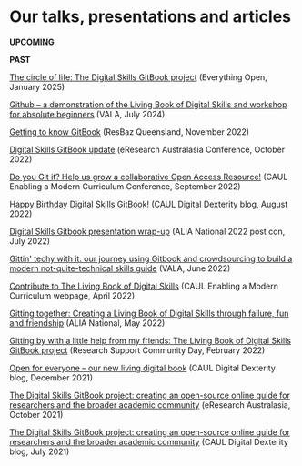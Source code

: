 # Our talks, presentations and articles


**UPCOMING** 


**PAST**

[The circle of life: The Digital Skills GitBook project](https://2025.everythingopen.au/schedule/presentation/103/) (Everything Open, January 2025)

[Github – a demonstration of the Living Book of Digital Skills and workshop for absolute beginners](https://www.vala.org.au/vala2024-proceedings/vala2024-workshop-2-king/) (VALA, July 2024)

[Getting to know GitBook](https://resbaz.github.io/resbaz2022qld/schedule/#session-1035) (ResBaz Queensland, November 2022)

[Digital Skills GitBook update](https://conference.eresearch.edu.au/) (eResearch Australasia Conference, October 2022)

[Do you Git it? Help us grow a collaborative Open Access Resource!](https://caul.eventsair.com/emc2022/full-program) (CAUL Enabling a Modern Curriculum Conference, September 2022)

[Happy Birthday Digital Skills GitBook!](https://digitaldexterity.edublogs.org/2022/08/01/happy-birthday-digital-skills-gitbook/) (CAUL Digital Dexterity blog, August 2022)

[Digital Skills Gitbook presentation wrap-up](https://www.eventbrite.com.au/e/alia-national-2022-post-con-tickets-328717170907?fbclid=IwAR2OSOiCDru07LHVR7IAw1c_w-cZLQXYyirQyuB4MPd3JXYuTxMEH4dFJ2E) (ALIA National 2022 post con, July 2022)

[Gittin' techy with it: our journey using Gitbook and crowdsourcing to build a modern not-quite-technical skills guide](https://www.vala.org.au/vala2022-proceedings/vala2022-onsite-session-21-king/#) (VALA, June 2022) 

[Contribute to The Living Book of Digital Skills](http://moderncurriculum.caul.edu.au/2022/04/22/contribute-to-the-living-book-of-digital-skills/) (CAUL Enabling a Modern Curriculum webpage, April 2022)

[Gitting together: Creating a Living Book of Digital Skills through failure, fun and friendship](https://www.alia.org.au/Conference/Abstracts/Concurrent-Sessions/Gitting-together.aspx) (ALIA National, May 2022)

[Gitting by with a little help from my friends: The Living Book of Digital Skills GitBook project](https://youtu.be/znO1WMyf_RU) (Research Support Community Day, February 2022)

[Open for everyone – our new living digital book](https://digitaldexterity.edublogs.org/2021/12/06/open-for-everyone-our-new-living-digital-book/) (CAUL Digital Dexterity blog, December 2021)

[The Digital Skills GitBook project: creating an open-source online guide for researchers and the broader academic community](https://conference.eresearch.edu.au/events/the-digital-skills-gitbook-project-creating-an-open-source-online-guide-for-researchers-and-the-broader-academic-community/) (eResearch Australasia, October 2021)

[The Digital Skills GitBook project: creating an open-source online guide for researchers and the broader academic community](https://digitaldexterity.edublogs.org/2021/07/12/the-digital-skills-gitbook-project-creating-an-open-source-online-guide-for-researchers-and-the-broader-academic-community/) (CAUL Digital Dexterity blog, July 2021)

